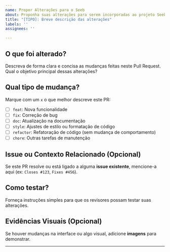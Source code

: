 ```yaml
---
name: Propor Alterações para o Seeb
about: Proponha suas alterações para serem incorporadas ao projeto Seeb.
title: "[TIPO]: Breve descrição das alterações"
labels: ''
assignees: ''

---
```


## O que foi alterado?

Descreva de forma clara e concisa as mudanças feitas neste Pull Request. Qual o objetivo principal dessas alterações?

## Qual tipo de mudança?

Marque com um `x` o que melhor descreve este PR:

-   [ ] `feat`: Nova funcionalidade
-   [ ] `fix`: Correção de bug
-   [ ] `doc`: Atualização na documentação
-   [ ] `style`: Ajustes de estilo ou formatação de código
-   [ ] `refactor`: Refatoração de código (sem mudança de comportamento)
-   [ ] `chore`: Outras tarefas de manutenção

## Issue ou Contexto Relacionado (Opcional)

Se este PR resolve ou está ligado a alguma **issue existente**, mencione-a aqui (ex: `Closes #123`, `Fixes #456`).

## Como testar?

Forneça instruções simples para que os revisores possam testar suas alterações.

## Evidências Visuais (Opcional)

Se houver mudanças na interface ou algo visual, adicione **imagens** para demonstrar.

---